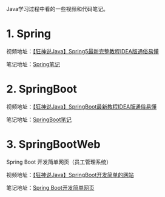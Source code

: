Java学习过程中看的一些视频和代码笔记。

# 1. Spring

视频地址：[【狂神说Java】Spring5最新完整教程IDEA版通俗易懂](https://www.bilibili.com/video/BV1WE411d7Dv?from=search&seid=10874099015421652957&spm_id_from=333.337.0.0)

笔记地址：[Spring笔记](https://github.com/TanaStudy/Java-Study/blob/master/1-Spring/README.md)

# 2. SpringBoot

视频地址：[【狂神说Java】SpringBoot最新教程IDEA版通俗易懂](https://www.bilibili.com/video/BV1PE411i7CV?from=search&seid=673203727658245324&spm_id_from=333.337.0.0)

笔记地址：[SpringBoot笔记](https://github.com/TanaStudy/Java-Study/tree/master/2-SpringBoot/SpringBoot%E8%AF%BE%E5%A0%82%E7%AC%94%E8%AE%B0)

# 3. SpringBootWeb

Spring Boot 开发简单网页（员工管理系统）

视频地址：[【狂神说Java】SpringBoot开发简单的网站](https://www.bilibili.com/video/BV19E411v7Ty?spm_id_from=333.999.0.0)

笔记地址：[Spring Boot开发简单网页](https://blog.csdn.net/weixin_43901865/article/details/116596476)
